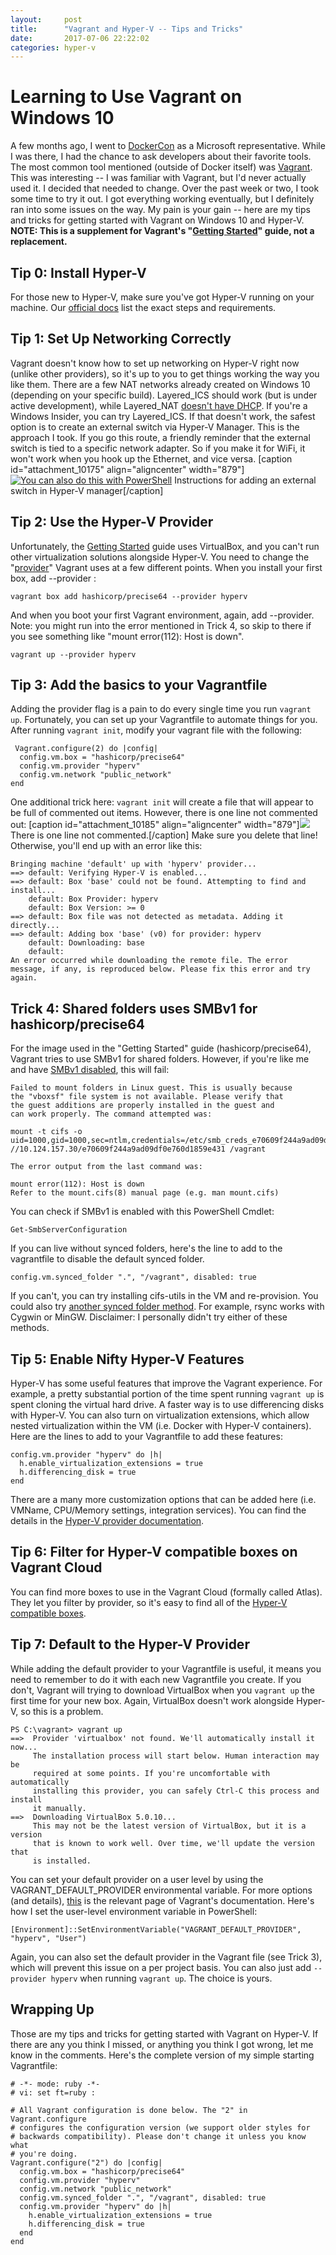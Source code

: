 ```yaml
---
layout:     post
title:      "Vagrant and Hyper-V -- Tips and Tricks"
date:       2017-07-06 22:22:02
categories: hyper-v
---
```

# Learning to Use Vagrant on Windows 10

A few months ago, I went to [DockerCon](https://2017.dockercon.com/) as a Microsoft representative. While I was there, I had the chance to ask developers about their favorite tools. The most common tool mentioned (outside of Docker itself) was [Vagrant](https://www.vagrantup.com/). This was interesting -- I was familiar with Vagrant, but I'd never actually used it. I decided that needed to change. Over the past week or two, I took some time to try it out. I got everything working eventually, but I definitely ran into some issues on the way. My pain is your gain -- here are my tips and tricks for getting started with Vagrant on Windows 10 and Hyper-V. **NOTE: This is a supplement for Vagrant's "[Getting Started](https://www.vagrantup.com/intro/getting-started/index.html)" guide, not a replacement.**

## Tip 0: Install Hyper-V

For those new to Hyper-V, make sure you've got Hyper-V running on your machine. Our [official docs](https://docs.microsoft.com/en-us/virtualization/hyper-v-on-windows/quick-start/enable-hyper-v) list the exact steps and requirements. 

## Tip 1: Set Up Networking Correctly

Vagrant doesn't know how to set up networking on Hyper-V right now (unlike other providers), so it's up to you to get things working the way you like them. There are a few NAT networks already created on Windows 10 (depending on your specific build). Layered_ICS should work (but is under active development), while Layered_NAT [doesn't have DHCP](https://github.com/mitchellh/vagrant/issues/8573). If you're a Windows Insider, you can try Layered_ICS. If that doesn't work, the safest option is to create an external switch via Hyper-V Manager. This is the approach I took. If you go this route, a friendly reminder that the external switch is tied to a specific network adapter. So if you make it for WiFi, it won't work when you hook up the Ethernet, and vice versa. [caption id="attachment_10175" align="aligncenter" width="879"][![You can also do this with PowerShell](https://msdnshared.blob.core.windows.net/media/2017/07/New-vSwitch-Vagrant-Blog1-1024x606.png)](https://msdnshared.blob.core.windows.net/media/2017/07/New-vSwitch-Vagrant-Blog1.png) Instructions for adding an external switch in Hyper-V manager[/caption] 

## Tip 2: Use the Hyper-V Provider

Unfortunately, the [Getting Started](https://www.vagrantup.com/intro/getting-started/index.html) guide uses VirtualBox, and you can't run other virtualization solutions alongside Hyper-V. You need to change the "[provider](https://www.vagrantup.com/intro/getting-started/providers.html)" Vagrant uses at a few different points. When you install your first box, add --provider : 
    
    
    vagrant box add hashicorp/precise64 --provider hyperv
    

And when you boot your first Vagrant environment, again, add --provider. Note: you might run into the error mentioned in Trick 4, so skip to there if you see something like "mount error(112): Host is down". 
    
    
    vagrant up --provider hyperv
    

## Tip 3: Add the basics to your Vagrantfile

Adding the provider flag is a pain to do every single time you run `vagrant up`. Fortunately, you can set up your Vagrantfile to automate things for you. After running `vagrant init`, modify your vagrant file with the following: 
    
    
     Vagrant.configure(2) do |config|  
      config.vm.box = "hashicorp/precise64"
      config.vm.provider "hyperv"
      config.vm.network "public_network"
    end

One additional trick here: `vagrant init` will create a file that will appear to be full of commented out items. However, there is one line not commented out: [caption id="attachment_10185" align="aligncenter" width="879"][![](https://msdnshared.blob.core.windows.net/media/2017/07/VagrantFile_Blog-1024x784.png)](https://msdnshared.blob.core.windows.net/media/2017/07/VagrantFile_Blog.png) There is one line not commented.[/caption] Make sure you delete that line! Otherwise, you'll end up with an error like this: 
    
    
    Bringing machine 'default' up with 'hyperv' provider...
    ==> default: Verifying Hyper-V is enabled...
    ==> default: Box 'base' could not be found. Attempting to find and install...
        default: Box Provider: hyperv
        default: Box Version: >= 0
    ==> default: Box file was not detected as metadata. Adding it directly...
    ==> default: Adding box 'base' (v0) for provider: hyperv
        default: Downloading: base
        default:
    An error occurred while downloading the remote file. The error
    message, if any, is reproduced below. Please fix this error and try
    again.
    

## Trick 4: Shared folders uses SMBv1 for hashicorp/precise64

For the image used in the "Getting Started" guide (hashicorp/precise64), Vagrant tries to use SMBv1 for shared folders. However, if you're like me and have [SMBv1 disabled](https://blogs.technet.microsoft.com/filecab/2016/09/16/stop-using-smb1/), this will fail: 
    
    
    Failed to mount folders in Linux guest. This is usually because
    the "vboxsf" file system is not available. Please verify that
    the guest additions are properly installed in the guest and
    can work properly. The command attempted was:
    
    mount -t cifs -o uid=1000,gid=1000,sec=ntlm,credentials=/etc/smb_creds_e70609f244a9ad09df0e760d1859e431 //10.124.157.30/e70609f244a9ad09df0e760d1859e431 /vagrant
    
    The error output from the last command was:
    
    mount error(112): Host is down
    Refer to the mount.cifs(8) manual page (e.g. man mount.cifs)
    

You can check if SMBv1 is enabled with this PowerShell Cmdlet: 
    
    
    Get-SmbServerConfiguration
    

If you can live without synced folders, here's the line to add to the vagrantfile to disable the default synced folder. 
    
    
    config.vm.synced_folder ".", "/vagrant", disabled: true

If you can't, you can try installing cifs-utils in the VM and re-provision. You could also try [another synced folder method](https://www.vagrantup.com/docs/synced-folders/). For example, rsync works with Cygwin or MinGW. Disclaimer: I personally didn't try either of these methods. 

## Tip 5: Enable Nifty Hyper-V Features

Hyper-V has some useful features that improve the Vagrant experience. For example, a pretty substantial portion of the time spent running `vagrant up` is spent cloning the virtual hard drive. A faster way is to use differencing disks with Hyper-V. You can also turn on virtualization extensions, which allow nested virtualization within the VM (i.e. Docker with Hyper-V containers). Here are the lines to add to your Vagrantfile to add these features: 
    
    
    config.vm.provider "hyperv" do |h|
      h.enable_virtualization_extensions = true
      h.differencing_disk = true
    end

There are a many more customization options that can be added here (i.e. VMName, CPU/Memory settings, integration services). You can find the details in the [Hyper-V provider documentation](https://www.vagrantup.com/docs/hyperv/configuration.html). 

## Tip 6: Filter for Hyper-V compatible boxes on Vagrant Cloud

You can find more boxes to use in the Vagrant Cloud (formally called Atlas). They let you filter by provider, so it's easy to find all of the [Hyper-V compatible boxes](https://app.vagrantup.com/boxes/search?provider=hyperv). 

## Tip 7: Default to the Hyper-V Provider

While adding the default provider to your Vagrantfile is useful, it means you need to remember to do it with each new Vagrantfile you create. If you don't, Vagrant will trying to download VirtualBox when you `vagrant up` the first time for your new box. Again, VirtualBox doesn't work alongside Hyper-V, so this is a problem. 
    
    
    PS C:\vagrant> vagrant up
    ==>  Provider 'virtualbox' not found. We'll automatically install it now...
         The installation process will start below. Human interaction may be
         required at some points. If you're uncomfortable with automatically
         installing this provider, you can safely Ctrl-C this process and install
         it manually.
    ==>  Downloading VirtualBox 5.0.10...
         This may not be the latest version of VirtualBox, but it is a version
         that is known to work well. Over time, we'll update the version that
         is installed.
    

You can set your default provider on a user level by using the VAGRANT_DEFAULT_PROVIDER environmental variable. For more options (and details), [this](https://www.vagrantup.com/docs/providers/basic_usage.html) is the relevant page of Vagrant's documentation. Here's how I set the user-level environment variable in PowerShell: 
    
    
    [Environment]::SetEnvironmentVariable("VAGRANT_DEFAULT_PROVIDER", "hyperv", "User")
    

Again, you can also set the default provider in the Vagrant file (see Trick 3), which will prevent this issue on a per project basis. You can also just add `--provider hyperv` when running `vagrant up`. The choice is yours. 

## Wrapping Up

Those are my tips and tricks for getting started with Vagrant on Hyper-V. If there are any you think I missed, or anything you think I got wrong, let me know in the comments. Here's the complete version of my simple starting Vagrantfile: 
    
    
    # -*- mode: ruby -*-
    # vi: set ft=ruby :
    
    # All Vagrant configuration is done below. The "2" in Vagrant.configure
    # configures the configuration version (we support older styles for
    # backwards compatibility). Please don't change it unless you know what
    # you're doing.
    Vagrant.configure("2") do |config|
      config.vm.box = "hashicorp/precise64"
      config.vm.provider "hyperv"
      config.vm.network "public_network"
      config.vm.synced_folder ".", "/vagrant", disabled: true
      config.vm.provider "hyperv" do |h|
        h.enable_virtualization_extensions = true
        h.differencing_disk = true
      end
    end
